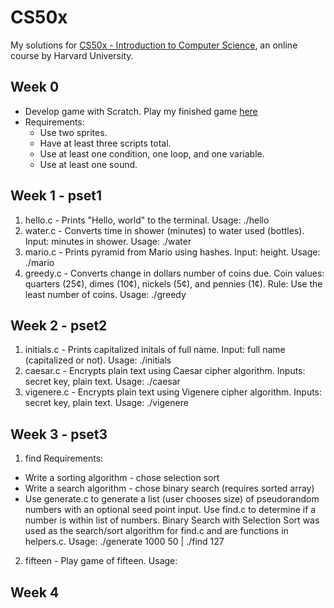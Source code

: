 # CS50x

My solutions for [CS50x - Introduction to Computer Science](https://www.edx.org/course/introduction-computer-science-harvardx-cs50x), an online course by Harvard University.

## Week 0

+ Develop game with Scratch. Play my finished game [here](https://scratch.mit.edu/projects/113792557/)
+ Requirements:
  + Use two sprites.
  + Have at least three scripts total.
  + Use at least one condition, one loop, and one variable.
  + Use at least one sound.

## Week 1 - pset1

1. hello.c  - Prints "Hello, world" to the terminal. Usage: ./hello
2. water.c  - Converts time in shower (minutes) to water used (bottles). Input: minutes in shower. Usage: ./water
3. mario.c  - Prints pyramid from Mario using hashes. Input: height. Usage: ./mario
4. greedy.c - Converts change in dollars number of coins due. Coin values: quarters (25¢), dimes (10¢), nickels (5¢), and pennies (1¢). Rule: Use the least number of coins. Usage: ./greedy

## Week 2 - pset2

1. initials.c - Prints capitalized initals of full name. Input: full name (capitalized or not). Usage: ./initials
2. caesar.c   - Encrypts plain text using Caesar cipher algorithm. Inputs: secret key, plain text. Usage: ./caesar <secretkey>
3. vigenere.c - Encrypts plain text using Vigenere cipher algorithm. Inputs: secret key, plain text. Usage: ./vigenere <secretkey>

## Week 3 - pset3

1. find
Requirements:
  + Write a sorting algorithm - chose selection sort
  + Write a search algorithm  - chose binary search (requires sorted array)
  + Use generate.c to generate a list (user chooses size) of pseudorandom numbers with an optional seed point input. Use find.c to determine if a number is within list of numbers. Binary Search with Selection Sort was used as the search/sort algorithm for find.c and are functions in helpers.c.
Usage: ./generate 1000 50 | ./find 127

2. fifteen - Play game of fifteen. Usage: 

## Week 4
